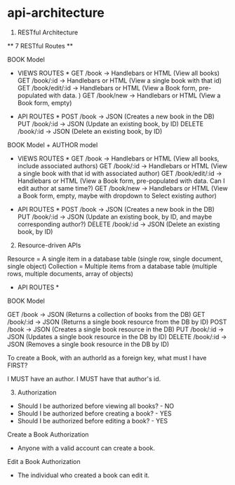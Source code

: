 # api-architecture


1. RESTful Architecture

** 7 RESTful Routes **

BOOK Model

* VIEWS ROUTES *
GET /book -> Handlebars or HTML (View all books)
GET /book/:id -> Handlebars or HTML (View a single book with that id)
GET /book/edit/:id -> Handlebars or HTML (View a Book form, pre-populated with data. )
GET /book/new -> Handlebars or HTML (View a Book form, empty)

* API ROUTES *
POST /book -> JSON (Creates a new book in the DB)
PUT /book/:id -> JSON (Update an existing book, by ID)
DELETE /book/:id -> JSON (Delete an existing book, by ID)

BOOK Model + AUTHOR model

* VIEWS ROUTES *
GET /book -> Handlebars or HTML (View all books, include associated authors)
GET /book/:id -> Handlebars or HTML (View a single book with that id with associated author)
GET /book/edit/:id -> Handlebars or HTML (View a Book form, pre-populated with data. Can I edit author at same time?)
GET /book/new -> Handlebars or HTML (View a Book form, empty, maybe with dropdown to Select existing author)

* API ROUTES *
POST /book -> JSON (Creates a new book in the DB)
PUT /book/:id -> JSON (Update an existing book, by ID, and maybe corresponding author?)
DELETE /book/:id -> JSON (Delete an existing book, by ID)




2. Resource-driven APIs

Resource = A single item in a database table (single row, single document, single object)
Collection = Multiple items from a database table (multiple rows, multiple documents, array of objects)

* API ROUTES * 

BOOK Model

GET /book -> JSON (Returns a collection of books from the DB)
GET /book/:id -> JSON (Returns a single book resource from the DB by ID)
POST /book -> JSON (Creates a single book resource in the DB)
PUT /book/:id -> JSON (Updates a single book resource in the DB by ID)
DELETE /book/:id -> JSON (Removes a single book resource in the DB by ID)

To create a Book, with an authorId as a foreign key, what must I have FIRST?

I MUST have an author. 
I MUST have that author's id. 


3. Authorization

* Should I be authorized before viewing all books? - NO
* Should I be authorized before creating a book? - YES
* Should I be authorized before editing a book? - YES



Create a Book Authorization
* Anyone with a valid account can create a book. 

Edit a Book Authorization
* The individual who created a book can edit it. 